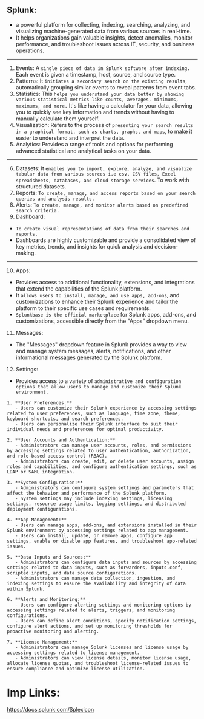 ## Splunk:
- a powerful platform for collecting, indexing, searching, analyzing, and visualizing machine-generated data from various sources in real-time.
- It helps organizations gain valuable insights, detect anomalies, monitor performance, and troubleshoot issues across IT, security, and business operations.

---

1. Events: A `single piece of data in Splunk software after indexing.` Each event is given a timestamp, host, source, and source type.
2. Patterns: It `initiates a secondary search on the existing results`, automatically grouping similar events to reveal patterns from event tabs.
3. Statistics: This `helps you understand your data better by showing various statistical metrics like counts, averages, minimums, maximums, and more.` It's like having a calculator for your data, allowing you to quickly see key information and trends without having to manually calculate them yourself.
4. Visualization: Refers to the process of `presenting your search results in a graphical format, such as charts, graphs, and maps`, to make it easier to understand and interpret the data.
5. Analytics: Provides a range of tools and options for performing advanced statistical and analytical tasks on your data.

***

6. Datasets: It `enables you to import, explore, analyze, and visualize tabular data from various sources i.e csv, CSV files, Excel spreadsheets, databases, and cloud storage services`. To work with structured datasets. 
7. Reports: `To create, manage, and access reports based on your search queries and analysis results.`
8. Alerts: `To create, manage, and monitor alerts based on predefined search criteria.`
9. Dashboard:
- `To create visual representations of data from their searches and reports.`
- Dashboards are highly customizable and provide a consolidated view of key metrics, trends, and insights for quick analysis and decision-making.

---

10. Apps:
- Provides access to additional functionality, extensions, and integrations that extend the capabilities of the Splunk platform.
- It `allows users to install, manage, and use apps, add-ons`, and customizations to enhance their Splunk experience and tailor the platform to their specific use cases and requirements.
- `Splunkbase is the official marketplace` for Splunk apps, add-ons, and customizations, accessible directly from the "Apps" dropdown menu.

11. Messages:
- The "Messages" dropdown feature in Splunk provides a way to view and manage system messages, alerts, notifications, and other informational messages generated by the Splunk platform.

12. Settings:
- Provides access to a variety of `administrative and configuration options that allow users to manage and customize their Splunk environment.`
```
1. **User Preferences:**
   - Users can customize their Splunk experience by accessing settings related to user preferences, such as language, time zone, theme, keyboard shortcuts, and search preferences.
   - Users can personalize their Splunk interface to suit their individual needs and preferences for optimal productivity.

2. **User Accounts and Authentication:**
   - Administrators can manage user accounts, roles, and permissions by accessing settings related to user authentication, authorization, and role-based access control (RBAC).
   - Administrators can create, edit, or delete user accounts, assign roles and capabilities, and configure authentication settings, such as LDAP or SAML integration.

3. **System Configuration:**
   - Administrators can configure system settings and parameters that affect the behavior and performance of the Splunk platform.
   - System settings may include indexing settings, licensing settings, resource usage limits, logging settings, and distributed deployment configurations.

4. **App Management:**
   - Users can manage apps, add-ons, and extensions installed in their Splunk environment by accessing settings related to app management.
   - Users can install, update, or remove apps, configure app settings, enable or disable app features, and troubleshoot app-related issues.

5. **Data Inputs and Sources:**
   - Administrators can configure data inputs and sources by accessing settings related to data inputs, such as forwarders, inputs.conf, scripted inputs, and data source configurations.
   - Administrators can manage data collection, ingestion, and indexing settings to ensure the availability and integrity of data within Splunk.

6. **Alerts and Monitoring:**
   - Users can configure alerting settings and monitoring options by accessing settings related to alerts, triggers, and monitoring configurations.
   - Users can define alert conditions, specify notification settings, configure alert actions, and set up monitoring thresholds for proactive monitoring and alerting.

7. **License Management:**
   - Administrators can manage Splunk licenses and license usage by accessing settings related to license management.
   - Administrators can view license details, monitor license usage, allocate license quotas, and troubleshoot license-related issues to ensure compliance and optimize license utilization.
```



# Imp Links:
https://docs.splunk.com/Splexicon



